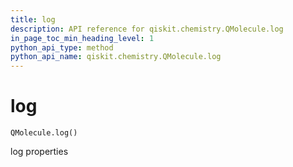 ```yaml
---
title: log
description: API reference for qiskit.chemistry.QMolecule.log
in_page_toc_min_heading_level: 1
python_api_type: method
python_api_name: qiskit.chemistry.QMolecule.log
---
```


# log

<span id="qiskit.chemistry.QMolecule.log" />

`QMolecule.log()`

log properties

